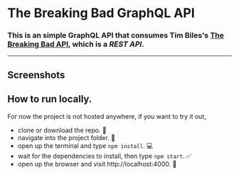 # The Breaking Bad GraphQL API

### This is an simple GraphQL API that consumes Tim Biles's [The Breaking Bad API](https://github.com/timbiles/Breaking-Bad--API), which is a _REST API_.

---

## Screenshots

## How to run locally.

For now the project is not hosted anywhere, if you want to try it out,

- clone or download the repo. 🔻
- navigate into the project folder. 📂
- open up the terminal and type `npm install`. 💻
- wait for the dependencies to install, then type `npm start`. ✅
- open up the browser and visit http://localhost:4000. 🚀
